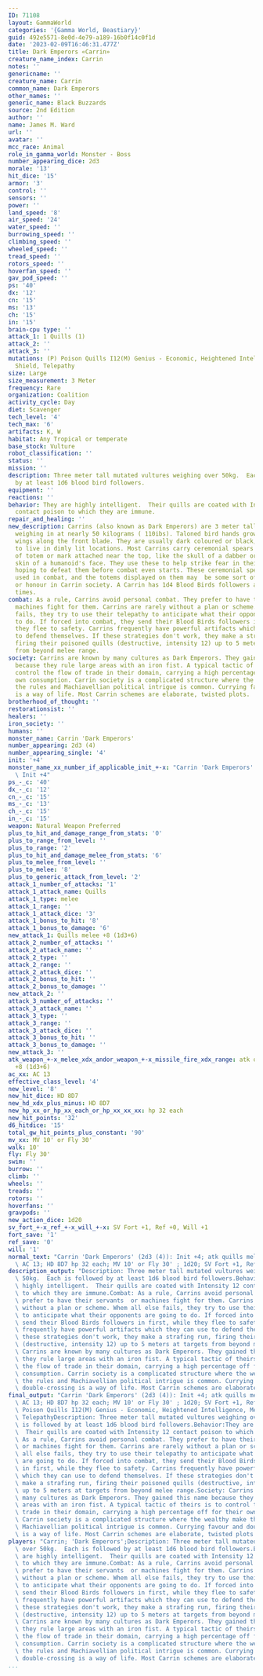 ```yaml
---
ID: 71108
layout: GammaWorld
categories: '{Gamma World, Beastiary}'
guid: 492e5571-8e0d-4e79-a189-16b0f14c0f1d
date: '2023-02-09T16:46:31.477Z'
title: Dark Emperors «Carrin»
creature_name_index: Carrin
notes: ''
genericname: ''
creature_name: Carrin
common_name: Dark Emperors
other_names: ''
generic_name: Black Buzzards
source: 2nd Edition
author: ''
name: James M. Ward
url: ''
avatar: ''
mcc_race: Animal
role_in_gamma_world: Monster - Boss
number_appearing_dice: 2d3
morale: '13'
hit_dice: '15'
armor: '3'
control: ''
sensors: ''
power: ''
land_speed: '8'
air_speed: '24'
water_speed: ''
burrowing_speed: ''
climbing_speed: ''
wheeled_speed: ''
tread_speed: ''
rotors_speed: ''
hoverfan_speed: ''
gav_pod_speed: ''
ps: '40'
dx: '12'
cn: '15'
ms: '13'
ch: '15'
in: '15'
brain-cpu type: ''
attack_1: 1 Quills (1)
attack_2: ''
attack_3: ''
mutations: (P) Poison Quills I12(M) Genius - Economic, Heightened Intelligence, Mental
  Shield, Telepathy
size: Large
size_measurement: 3 Meter
frequency: Rare
organization: Coalition
activity_cycle: Day
diet: Scavenger
tech_level: '4'
tech_max: '6'
artifacts: K, W
habitat: Any Tropical or temperate
base_stock: Vulture
robot_classification: ''
status: ''
mission: ''
description: Three meter tall mutated vultures weighing over 50kg.  Each is followed
  by at least 1d6 blood bird followers.
equipment: ''
reactions: ''
behavior: They are highly intelligent.  Their quills are coated with Intensity 12
  contact poison to which they are immune.
repair_and_healing: ''
new_description: Carrins (also known as Dark Emperors) are 3 meter tall mutated vultures,
  weighing in at nearly 50 kilograms ( 110ibs). Taloned bird hands grow out of their
  wings along the front blade. They are usually dark coloured or black, and prefer
  to live in dimly lit locations. Most Carrins carry ceremonial spears with some sort
  of totem or mark attached near the top, like the skull of a dabber or the dried
  skin of a humanoid's face. They use these to help strike fear in their opponents,
  hoping to defeat them before combat even starts. These ceremonial spears are not
  used in combat, and the totems displayed on them may  be some sort of badge of rank
  or honour in Carrin society. A Carrin has 1d4 Blood Birds followers around at all
  times.
combat: As a rule, Carrins avoid personal combat. They prefer to have their servants  or
  machines fight for them. Carrins are rarely without a plan or scheme. Whem all else
  fails, they try to use their telepathy to anticipate what their opponents are going
  to do. If forced into combat, they send their Blood Birds followers in first, while
  they flee to safety. Carrins frequently have powerful artifacts which they can use
  to defend themselves. If these strategies don't work, they make a strafing run,
  firing their poisoned quills (destructive, intensity 12) up to 5 meters at targets
  from beyond melee range.
society: Carrins are known by many cultures as Dark Emperors. They gained this name
  because they rule large areas with an iron fist. A typical tactic of theirs is to
  control the flow of trade in their domain, carrying a high percentage off for their
  own consumption. Carrin society is a complicated structure where the wealthy make
  the rules and Machiavellian political intrigue is common. Currying favour and double-crossing
  is a way of life. Most Carrin schemes are elaborate, twisted plots.
brotherhood_of_thought: ''
restorationsist: ''
healers: ''
iron_society: ''
humans: ''
monster_name: Carrin 'Dark Emperors'
number_appearing: 2d3 (4)
number_appearing_single: '4'
init: '+4'
monster_name_xx_number_if_applicable_init_+-x: "Carrin 'Dark Emperors' (2d3 (4)):\
  \ Init +4"
ps_-_c: '40'
dx_-_c: '12'
cn_-_c: '15'
ms_-_c: '13'
ch_-_c: '15'
in_-_c: '15'
weapon: Natural Weapon Preferred
plus_to_hit_and_damage_range_from_stats: '0'
plus_to_range_from_level: ''
plus_to_range: '2'
plus_to_hit_and_damage_melee_from_stats: '6'
plus_to_melee_from_level: ''
plus_to_melee: '8'
plus_to_generic_attack_from_level: '2'
attack_1_number_of_attacks: '1'
attack_1_attack_name: Quills
attack_1_type: melee
attack_1_range: ''
attack_1_attack_dice: '3'
attack_1_bonus_to_hit: '8'
attack_1_bonus_to_damage: '6'
new_attack_1: Quills melee +8 (1d3+6)
attack_2_number_of_attacks: ''
attack_2_attack_name: ''
attack_2_type: ''
attack_2_range: ''
attack_2_attack_dice: ''
attack_2_bonus_to_hit: ''
attack_2_bonus_to_damage: ''
new_attack_2: ''
attack_3_number_of_attacks: ''
attack_3_attack_name: ''
attack_3_type: ''
attack_3_range: ''
attack_3_attack_dice: ''
attack_3_bonus_to_hit: ''
attack_3_bonus_to_damage: ''
new_attack_3: ''
atk_weapon_+-x_melee_xdx_andor_weapon_+-x_missile_fire_xdx_range: atk quills melee
  +8 (1d3+6)
ac_xx: AC 13
effective_class_level: '4'
new_level: '8'
new_hit_dice: HD 8D7
new_hd_xdx_plus_minus: HD 8D7
new_hp_xx_or_hp_xx_each_or_hp_xx_xx_xx: hp 32 each
new_hit_points: '32'
d6_hitdice: '15'
total_gw_hit_points_plus_constant: '90'
mv_xx: MV 10' or Fly 30'
walk: 10'
fly: Fly 30'
swim: ''
burrow: ''
climb: ''
wheels: ''
treads: ''
rotors: ''
hoverfans: ''
gravpods: ''
new_action_dice: 1d20
sv_fort_+-x_ref_+-x_will_+-x: SV Fort +1, Ref +0, Will +1
fort_save: '1'
ref_save: '0'
will: '1'
normal_text: "Carrin 'Dark Emperors' (2d3 (4)): Init +4; atk quills melee +8 (1d3+6);\
  \ AC 13; HD 8D7 hp 32 each; MV 10' or Fly 30' ; 1d20; SV Fort +1, Ref +0, Will +1"
description_output: "Description: Three meter tall mutated vultures weighing over\
  \ 50kg.  Each is followed by at least 1d6 blood bird followers.Behavior:They are\
  \ highly intelligent.  Their quills are coated with Intensity 12 contact poison\
  \ to which they are immune.Combat: As a rule, Carrins avoid personal combat. They\
  \ prefer to have their servants  or machines fight for them. Carrins are rarely\
  \ without a plan or scheme. Whem all else fails, they try to use their telepathy\
  \ to anticipate what their opponents are going to do. If forced into combat, they\
  \ send their Blood Birds followers in first, while they flee to safety. Carrins\
  \ frequently have powerful artifacts which they can use to defend themselves. If\
  \ these strategies don't work, they make a strafing run, firing their poisoned quills\
  \ (destructive, intensity 12) up to 5 meters at targets from beyond melee range.Society:\
  \ Carrins are known by many cultures as Dark Emperors. They gained this name because\
  \ they rule large areas with an iron fist. A typical tactic of theirs is to control\
  \ the flow of trade in their domain, carrying a high percentage off for their own\
  \ consumption. Carrin society is a complicated structure where the wealthy make\
  \ the rules and Machiavellian political intrigue is common. Currying favour and\
  \ double-crossing is a way of life. Most Carrin schemes are elaborate, twisted plots."
final_output: "Carrin 'Dark Emperors' (2d3 (4)): Init +4; atk quills melee +8 (1d3+6);\
  \ AC 13; HD 8D7 hp 32 each; MV 10' or Fly 30' ; 1d20; SV Fort +1, Ref +0, Will +1(P)\
  \ Poison Quills I12(M) Genius - Economic, Heightened Intelligence, Mental Shield,\
  \ TelepathyDescription: Three meter tall mutated vultures weighing over 50kg.  Each\
  \ is followed by at least 1d6 blood bird followers.Behavior:They are highly intelligent.\
  \  Their quills are coated with Intensity 12 contact poison to which they are immune.Combat:\
  \ As a rule, Carrins avoid personal combat. They prefer to have their servants \
  \ or machines fight for them. Carrins are rarely without a plan or scheme. Whem\
  \ all else fails, they try to use their telepathy to anticipate what their opponents\
  \ are going to do. If forced into combat, they send their Blood Birds followers\
  \ in first, while they flee to safety. Carrins frequently have powerful artifacts\
  \ which they can use to defend themselves. If these strategies don't work, they\
  \ make a strafing run, firing their poisoned quills (destructive, intensity 12)\
  \ up to 5 meters at targets from beyond melee range.Society: Carrins are known by\
  \ many cultures as Dark Emperors. They gained this name because they rule large\
  \ areas with an iron fist. A typical tactic of theirs is to control the flow of\
  \ trade in their domain, carrying a high percentage off for their own consumption.\
  \ Carrin society is a complicated structure where the wealthy make the rules and\
  \ Machiavellian political intrigue is common. Currying favour and double-crossing\
  \ is a way of life. Most Carrin schemes are elaborate, twisted plots."
players: "Carrin; 'Dark Emperors';Description: Three meter tall mutated vultures weighing\
  \ over 50kg.  Each is followed by at least 1d6 blood bird followers.Behavior:They\
  \ are highly intelligent.  Their quills are coated with Intensity 12 contact poison\
  \ to which they are immune.Combat: As a rule, Carrins avoid personal combat. They\
  \ prefer to have their servants  or machines fight for them. Carrins are rarely\
  \ without a plan or scheme. Whem all else fails, they try to use their telepathy\
  \ to anticipate what their opponents are going to do. If forced into combat, they\
  \ send their Blood Birds followers in first, while they flee to safety. Carrins\
  \ frequently have powerful artifacts which they can use to defend themselves. If\
  \ these strategies don't work, they make a strafing run, firing their poisoned quills\
  \ (destructive, intensity 12) up to 5 meters at targets from beyond melee range.Society:\
  \ Carrins are known by many cultures as Dark Emperors. They gained this name because\
  \ they rule large areas with an iron fist. A typical tactic of theirs is to control\
  \ the flow of trade in their domain, carrying a high percentage off for their own\
  \ consumption. Carrin society is a complicated structure where the wealthy make\
  \ the rules and Machiavellian political intrigue is common. Currying favour and\
  \ double-crossing is a way of life. Most Carrin schemes are elaborate, twisted plots.|"
...
```

